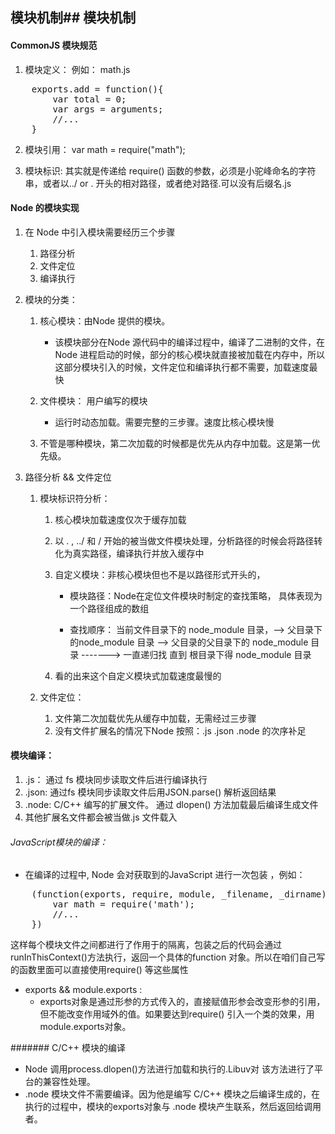 ## 模块机制## 模块机制
	
####  CommonJS 模块规范

1. 模块定义： 例如： math.js

<pre>
	exports.add = function(){
		var total = 0;
		var args = arguments;
		//...
	}
</pre>

2. 模块引用： var math = require("math");

3. 模块标识: 其实就是传递给 require() 函数的参数，必须是小驼峰命名的字符串，或者以../ or . 开头的相对路径，或者绝对路径.可以没有后缀名.js

#### Node 的模块实现

1. 在 Node 中引入模块需要经历三个步骤

	1. 路径分析
	2. 文件定位
	3. 编译执行
	
2. 模块的分类：

	1. 核心模块：由Node 提供的模块。
		* 该模块部分在Node 源代码中的编译过程中，编译了二进制的文件，在Node 进程启动的时候，部分的核心模块就直接被加载在内存中，所以这部分模块引入的时候，文件定位和编译执行都不需要，加载速度最快
		
	2. 文件模块： 用户编写的模块
	
		* 运行时动态加载。需要完整的三步骤。速度比核心模块慢
		
	3. 不管是哪种模块，第二次加载的时候都是优先从内存中加载。这是第一优先级。
	
3. 路径分析 && 文件定位

	1. 模块标识符分析：
		1. 核心模块加载速度仅次于缓存加载
		2. 以 . , ../ 和 / 开始的被当做文件模块处理，分析路径的时候会将路径转化为真实路径，编译执行并放入缓存中
		3. 自定义模块：非核心模块但也不是以路径形式开头的，
			* 模块路径：Node在定位文件模块时制定的查找策略， 具体表现为一个路径组成的数组
				
			* 查找顺序： 当前文件目录下的 node_module 目录，--> 父目录下的node_module 目录 --> 父目录的父目录下的 node_module 目录 -------> 一直递归找 直到 根目录下得 node_module 目录
			
		4. 看的出来这个自定义模块式加载速度最慢的
		
	2. 文件定位：
		1. 文件第二次加载优先从缓存中加载，无需经过三步骤
		2. 没有文件扩展名的情况下Node 按照：.js .json .node  的次序补足
		
#### 模块编译：

1. .js： 通过 fs 模块同步读取文件后进行编译执行
2. .json: 通过fs 模块同步读取文件后用JSON.parse() 解析返回结果
3. .node: C/C++ 编写的扩展文件。 通过 dlopen() 方法加载最后编译生成文件
4. 其他扩展名文件都会被当做.js 文件载入

###### JavaScript模块的编译：

* 在编译的过程中, Node 会对获取到的JavaScript 进行一次包装 ，例如：
<pre>
	(function(exports, require, module, _filename, _dirname){
		var math = require('math');
		//...
	})
</pre>
	
这样每个模块文件之间都进行了作用于的隔离，包装之后的代码会通过 runInThisContext()方法执行，返回一个具体的function 对象。所以在咱们自己写的函数里面可以直接使用require() 等这些属性

* exports && module.exports :
	* exports对象是通过形参的方式传入的，直接赋值形参会改变形参的引用，但不能改变作用域外的值。如果要达到require() 引入一个类的效果，用 module.exports对象。
		
####### C/C++ 模块的编译

* Node 调用process.dlopen()方法进行加载和执行的.Libuv对 该方法进行了平台的兼容性处理。
* .node 模块文件不需要编译。因为他是编写 C/C++ 模块之后编译生成的，在执行的过程中，模块的exports对象与 .node 模块产生联系，然后返回给调用者。		

